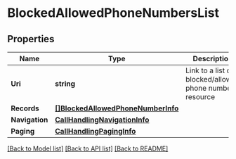 # BlockedAllowedPhoneNumbersList

## Properties

Name | Type | Description | Notes
------------ | ------------- | ------------- | -------------
**Uri** | **string** | Link to a list of blocked/allowed phone numbers resource | [optional] 
**Records** | [**[]BlockedAllowedPhoneNumberInfo**](BlockedAllowedPhoneNumberInfo.md) |  | [optional] 
**Navigation** | [**CallHandlingNavigationInfo**](CallHandlingNavigationInfo.md) |  | [optional] 
**Paging** | [**CallHandlingPagingInfo**](CallHandlingPagingInfo.md) |  | [optional] 

[[Back to Model list]](../README.md#documentation-for-models) [[Back to API list]](../README.md#documentation-for-api-endpoints) [[Back to README]](../README.md)


